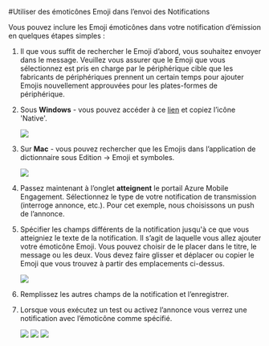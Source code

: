 <properties 
    pageTitle="Utilisez des émoticônes Emoji dans Azure Mobile Engagement" 
    description="Comment faire pour utiliser des émoticônes Emoji dans vos notifications de type Pousser"     
    services="mobile-engagement" 
    documentationCenter="mobile" 
    authors="piyushjo" 
    manager="dwrede" 
    editor="" />

<tags 
    ms.service="mobile-engagement" 
    ms.workload="mobile" 
    ms.tgt_pltfrm="mobile-windows-phone" 
    ms.devlang="na" 
    ms.topic="article" 
    ms.date="08/19/2016" 
    ms.author="piyushjo" />

#<a name="use-emoji-emoticon-within-push-notifications"></a>Utiliser des émoticônes Emoji dans l’envoi des Notifications

Vous pouvez inclure les Emoji émoticônes dans votre notification d’émission en quelques étapes simples : 

1. Il que vous suffit de rechercher le Emoji d’abord, vous souhaitez envoyer dans le message. Veuillez vous assurer que le Emoji que vous sélectionnez est pris en charge par le périphérique cible que les fabricants de périphériques prennent un certain temps pour ajouter Emojis nouvellement approuvées pour les plates-formes de périphérique. 

2. Sous **Windows** - vous pouvez accéder à ce [lien](http://apps.timwhitlock.info/emoji/tables/unicode) et copiez l’icône 'Native'.

    ![][7] 

3. Sur **Mac** - vous pouvez rechercher que les Emojis dans l’application de dictionnaire sous Edition -> Emoji et symboles.

    ![][6] 

4. Passez maintenant à l’onglet **atteignent** le portail Azure Mobile Engagement. Sélectionnez le type de votre notification de transmission (interroge annonce, etc.). Pour cet exemple, nous choisissons un push de l’annonce.

5. Spécifier les champs différents de la notification jusqu'à ce que vous atteigniez le texte de la notification. Il s’agit de laquelle vous allez ajouter votre émoticône Emoji. Vous pouvez choisir de le placer dans le titre, le message ou les deux. Vous devez faire glisser et déplacer ou copier le Emoji que vous trouvez à partir des emplacements ci-dessus. 

    ![][1]

6. Remplissez les autres champs de la notification et l’enregistrer. 

7. Lorsque vous exécutez un test ou activez l’annonce vous verrez une notification avec l’émoticône comme spécifié.   

    ![][3] ![][4] ![][5]

<!-- Images. -->
[1]: ./media/mobile-engagement-use-emoji-with-push/notification_input.png
[3]: ./media/mobile-engagement-use-emoji-with-push/iOS_Emoji.png
[4]: ./media/mobile-engagement-use-emoji-with-push/Android_Emoji.png
[5]: ./media/mobile-engagement-use-emoji-with-push/WindowsPhone_Emoji.png
[6]: ./media/mobile-engagement-use-emoji-with-push/Mac_SelectEmoji.png
[7]: ./media/mobile-engagement-use-emoji-with-push/Windows_SelectEmoji.png


